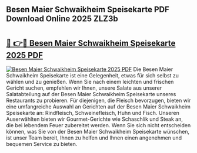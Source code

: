 ## Besen Maier Schwaikheim Speisekarte PDF Download Online 2025 ZLZ3b

# <h2><a href="http://gcck5g3.nevu.top/?p=Besen+Maier+Schwaikheim+Speisekarte">🔗 👉🔴 Besen Maier Schwaikheim Speisekarte 2025 PDF</a></h2>

[![Besen Maier Schwaikheim Speisekarte 2025 PDF](https://i.imgur.com/dBaPXMq.png)](http://gcck5g3.nevu.top/?p=Besen+Maier+Schwaikheim+Speisekarte)
Die Besen Maier Schwaikheim Speisekarte ist eine Gelegenheit, etwas für sich selbst zu wählen und zu genießen. Wenn Sie nach einem leichten und frischen Gericht suchen, empfehlen wir Ihnen, unsere Salate aus unserer Salatabteilung auf der Besen Maier Schwaikheim Speisekarte unseres Restaurants zu probieren. Für diejenigen, die Fleisch bevorzugen, bieten wir eine umfangreiche Auswahl an Gerichten auf der Besen Maier Schwaikheim Speisekarte an: Rindfleisch, Schweinefleisch, Huhn und Fisch. Unseren Auserwählten bieten wir Gourmet-Gerichte wie Schaschlik und Steak an, die bei lebendem Feuer zubereitet werden. Wenn Sie sich nicht entscheiden können, was Sie von der Besen Maier Schwaikheim Speisekarte wünschen, ist unser Team bereit, Ihnen zu helfen und Ihnen einen angenehmen und bequemen Service zu bieten.
